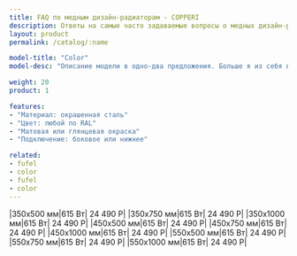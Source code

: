 ```yaml
---
title: FAQ по медным дизайн-радиаторам - COPPERI
description: Ответы на самые часто задаваемые вопросы о медных дизайн-радиаторах COPPERI.
layout: product
permalink: /catalog/:name

model-title: "Color"
model-desc: "Описание модели в одно-два предложения. Больше я из себя всё равно не выдавлю."

weight: 20
product: 1

features:
- "Материал: окрашенная сталь"
- "Цвет: любой по RAL"
- "Матовая или глянцевая окраска"
- "Подключение: боковое или нижнее"

related:
- fufel
- color
- fufel
- color
---
```

|350x500 мм|615 Вт| 24 490 Р|
|350x750 мм|615 Вт| 24 490 Р|
|350x1000 мм|615 Вт| 24 490 Р|
|450x500 мм|615 Вт| 24 490 Р|
|450x750 мм|615 Вт| 24 490 Р|
|450x1000 мм|615 Вт| 24 490 Р|
|550x500 мм|615 Вт| 24 490 Р|
|550x750 мм|615 Вт| 24 490 Р|
|550x1000 мм|615 Вт| 24 490 Р|